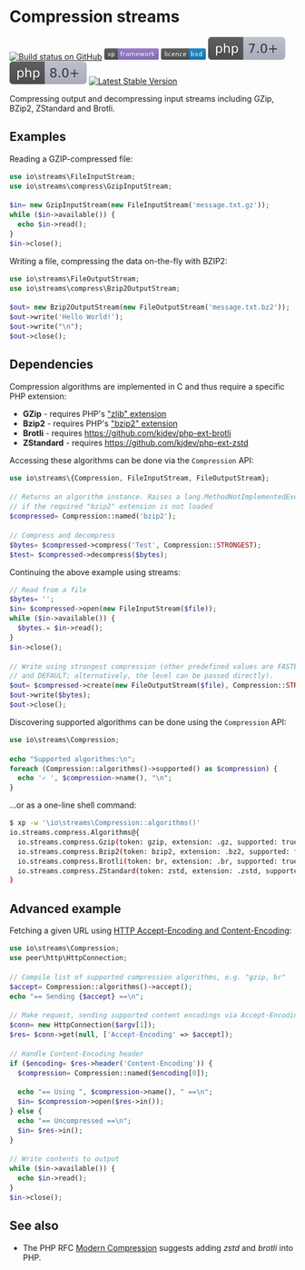 Compression streams
===================

[![Build status on GitHub](https://github.com/xp-forge/compression/workflows/Tests/badge.svg)](https://github.com/xp-forge/compression/actions)
[![XP Framework Module](https://raw.githubusercontent.com/xp-framework/web/master/static/xp-framework-badge.png)](https://github.com/xp-framework/core)
[![BSD Licence](https://raw.githubusercontent.com/xp-framework/web/master/static/licence-bsd.png)](https://github.com/xp-framework/core/blob/master/LICENCE.md)
[![Requires PHP 7.0+](https://raw.githubusercontent.com/xp-framework/web/master/static/php-7_0plus.svg)](http://php.net/)
[![Supports PHP 8.0+](https://raw.githubusercontent.com/xp-framework/web/master/static/php-8_0plus.svg)](http://php.net/)
[![Latest Stable Version](https://poser.pugx.org/xp-forge/compression/version.svg)](https://packagist.org/packages/xp-forge/compression)

Compressing output and decompressing input streams including GZip, BZip2, ZStandard and Brotli.

Examples
--------
Reading a GZIP-compressed file:

```php
use io\streams\FileInputStream;
use io\streams\compress\GzipInputStream;

$in= new GzipInputStream(new FileInputStream('message.txt.gz'));
while ($in->available()) {
  echo $in->read();
}
$in->close();
```

Writing a file, compressing the data on-the-fly with BZIP2:

```php
use io\streams\FileOutputStream;
use io\streams\compress\Bzip2OutputStream;

$out= new Bzip2OutputStream(new FileOutputStream('message.txt.bz2'));
$out->write('Hello World!');
$out->write("\n");
$out->close();
```

Dependencies
------------
Compression algorithms are implemented in C and thus require a specific PHP extension:

* **GZip** - requires PHP's ["zlib" extension](https://www.php.net/zlib)
* **Bzip2** - requires PHP's ["bzip2" extension](https://www.php.net/bzip2)
* **Brotli** - requires https://github.com/kjdev/php-ext-brotli
* **ZStandard** - requires https://github.com/kjdev/php-ext-zstd

Accessing these algorithms can be done via the `Compression` API:

```php
use io\streams\{Compression, FileInputStream, FileOutputStream};

// Returns an algorithm instance. Raises a lang.MethodNotImplementedException
// if the required "bzip2" extension is not loaded
$compressed= Compression::named('bzip2');

// Compress and decompress
$bytes= $compressed->compress('Test', Compression::STRONGEST);
$test= $compressed->decompress($bytes);
```

Continuing the above example using streams:

```php
// Read from a file
$bytes= '';
$in= $compressed->open(new FileInputStream($file));
while ($in->available()) {
  $bytes.= $in->read();
}
$in->close();

// Write using strongest compression (other predefined values are FASTEST
// and DEFAULT; alternatively, the level can be passed directly).
$out= $compressed->create(new FileOutputStream($file), Compression::STRONGEST);
$out->write($bytes);
$out->close();
```

Discovering supported algorithms can be done using the `Compression` API:

```php
use io\streams\Compression;

echo "Supported algorithms:\n";
foreach (Compression::algorithms()->supported() as $compression) {
  echo '✓ ', $compression->name(), "\n";
}
```

...or as a one-line shell command:

```bash
$ xp -w '\io\streams\Compression::algorithms()'
io.streams.compress.Algorithms@{
  io.streams.compress.Gzip(token: gzip, extension: .gz, supported: true, levels: 1..9)
  io.streams.compress.Bzip2(token: bzip2, extension: .bz2, supported: false, levels: 1..9)
  io.streams.compress.Brotli(token: br, extension: .br, supported: true, levels: 1..11)
  io.streams.compress.ZStandard(token: zstd, extension: .zstd, supported: true, levels: 1..22)
}
```

Advanced example
----------------
Fetching a given URL using [HTTP Accept-Encoding and Content-Encoding](https://developer.mozilla.org/en-US/docs/Web/HTTP/Headers/Content-Encoding):

```php
use io\streams\Compression;
use peer\http\HttpConnection;

// Compile list of supported compression algorithms, e.g. "gzip, br"
$accept= Compression::algorithms()->accept();
echo "== Sending {$accept} ==\n";

// Make request, sending supported content encodings via Accept-Encoding
$conn= new HttpConnection($argv[1]);
$res= $conn->get(null, ['Accept-Encoding' => $accept]);

// Handle Content-Encoding header
if ($encoding= $res->header('Content-Encoding')) {
  $compression= Compression::named($encoding[0]);

  echo "== Using ", $compression->name(), " ==\n";
  $in= $compression->open($res->in());
} else {
  echo "== Uncompressed ==\n";
  $in= $res->in();
}

// Write contents to output
while ($in->available()) {
  echo $in->read();
}
$in->close();
```

See also
--------
* The PHP RFC [Modern Compression](https://wiki.php.net/rfc/modern_compression) suggests adding *zstd* and *brotli* into PHP.